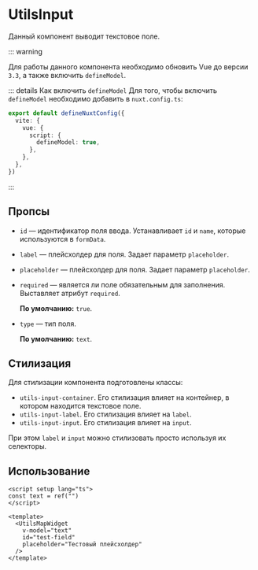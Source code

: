 # UtilsInput

Данный компонент выводит текстовое поле.

::: warning

Для работы данного компонента необходимо обновить Vue до версии `3.3`, а также включить `defineModel`.

::: details Как включить `defineModel`
Для того, чтобы включить `defineModel` необходимо добавить в `nuxt.config.ts`:

```ts
export default defineNuxtConfig({
  vite: {
    vue: {
      script: {
        defineModel: true,
      },
    },
  },
})
```

:::

## Пропсы

- `id` — идентификатор поля ввода. Устанавливает `id` и `name`, которые используются в `formData`.

- `label` — плейсхолдер для поля. Задает параметр `placeholder`.

- `placeholder` — плейсхолдер для поля. Задает параметр `placeholder`.

- `required` — является ли поле обязательным для заполнения. Выставляет атрибут `required`.

  **По умолчанию:** `true`.

- `type` — тип поля.

  **По умолчанию:** `text`.

## Стилизация

Для стилизации компонента подготовлены классы:

- `utils-input-container`. Его стилизация влияет на контейнер, в котором находится текстовое поле.
- `utils-input-label`. Его стилизация влияет на `label`.
- `utils-input-input`. Его стилизация влияет на `input`.

При этом `label` и `input` можно стилизовать просто используя их селекторы.

## Использование

```vue
<script setup lang="ts">
const text = ref("")
</script>

<template>
  <UtilsMapWidget
    v-model="text"
    id="test-field"
    placeholder="Тестовый плейсхолдер"
  />
</template>
```
